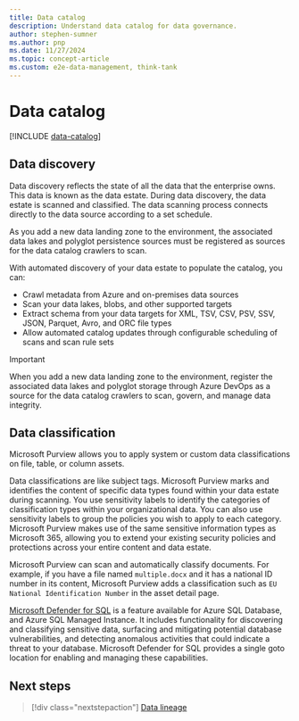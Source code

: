 ```yaml
---
title: Data catalog
description: Understand data catalog for data governance.
author: stephen-sumner
ms.author: pnp
ms.date: 11/27/2024
ms.topic: concept-article
ms.custom: e2e-data-management, think-tank
---
```


# Data catalog

[!INCLUDE [data-catalog](includes/data-catalog.md)]

## Data discovery

Data discovery reflects the state of all the data that the enterprise owns. This data is known as the data estate. During data discovery, the data estate is scanned and classified. The data scanning process connects directly to the data source according to a set schedule.

As you add a new data landing zone to the environment, the associated data lakes and polyglot persistence sources must be registered as sources for the data catalog crawlers to scan.

With automated discovery of your data estate to populate the catalog, you can:

- Crawl metadata from Azure and on-premises data sources
- Scan your data lakes, blobs, and other supported targets
- Extract schema from your data targets for XML, TSV, CSV, PSV, SSV, JSON, Parquet, Avro, and ORC file types
- Allow automated catalog updates through configurable scheduling of scans and scan rule sets

> [!IMPORTANT]
> When you add a new data landing zone to the environment, register the associated data lakes and polyglot storage through Azure DevOps as a source for the data catalog crawlers to scan, govern, and manage data integrity.

## Data classification

Microsoft Purview allows you to apply system or custom data classifications on file, table, or column assets.

Data classifications are like subject tags. Microsoft Purview marks and identifies the content of specific data types found within your data estate during scanning. You use sensitivity labels to identify the categories of classification types within your organizational data. You can also use sensitivity labels to group the policies you wish to apply to each category. Microsoft Purview makes use of the same sensitive information types as Microsoft 365, allowing you to extend your existing security policies and protections across your entire content and data estate.

Microsoft Purview can scan and automatically classify documents. For example, if you have a file named `multiple.docx` and it has a national ID number in its content, Microsoft Purview adds a classification such as `EU National Identification Number` in the asset detail page.

[Microsoft Defender for SQL](/azure/azure-sql/database/azure-defender-for-sql) is a feature available for Azure SQL Database, and Azure SQL Managed Instance. It includes functionality for discovering and classifying sensitive data, surfacing and mitigating potential database vulnerabilities, and detecting anomalous activities that could indicate a threat to your database. Microsoft Defender for SQL provides a single goto location for enabling and managing these capabilities.

## Next steps

> [!div class="nextstepaction"]
> [Data lineage](govern-lineage.md)
